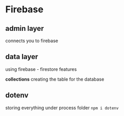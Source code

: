 # Firebase

## admin layer
connects you to firebase

## data layer
using firebase - firestore features

**collections** 
creating the table for the database

## dotenv
storing everything under process folder
```npm i dotenv```

